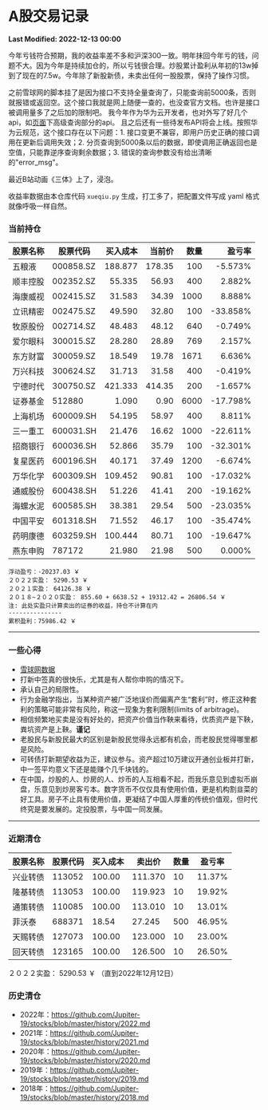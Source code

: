 # A股交易记录

**Last Modified: 2022-12-13 00:00**

今年亏钱符合预期，我的收益率差不多和沪深300一致。明年抹回今年亏的钱，问题不大。因为今年是持续加仓的，所以亏钱很合理。炒股累计盈利从年初的13w掉到了现在的7.5w。今年除了新股新债，未卖出任何一股股票，保持了操作习惯。

之前雪球网的脚本挂了是因为接口不支持全量查询了，只能查询前5000条，否则就报错或返回空。这个接口我就是网上随便一查的，也没查官方文档。也许是接口被调用量多了之后加的限制吧。
我今年作为华为云开发者，也对外写了好几个api，如[页面](https://apiexplorer.developer.huaweicloud.com/apiexplorer/doc?product=RMS)下高级查询部分的api。
且之后还有一些待发布API将会上线。按照华为云规范，这个接口存在以下问题：1. 接口变更不兼容，即用户历史正确的接口调用在更新后调用失效；2. 分页查询到5000条以后的数据，即使调用正确返回也是空值，只能靠逆序查询剩余数据；3. 错误的查询参数没有给出清晰的"error_msg"。

最近B站动画《三体》上了，浸泡。

<!-- more -->

收益率数据由本仓库代码 `xueqiu.py` 生成，打工多了，把配置文件写成 yaml 格式就像呼吸一样自然。

### 当前持仓

| 股票名称 |    股票代码 |  买入成本 |   当前价 |   数量 |    盈亏率 |
| ------- | --------- | -------: | -----: | ----: | -------: |
| 五粮液   | 000858.SZ |  188.877 |  178.35 |   100 |  -5.573% |
| 顺丰控股 | 002352.SZ |   55.335 |   56.93 |   400 |   2.882% |
| 海康威视 | 002415.SZ |   31.583 |   34.39 |  1000 |   8.888% |
| 立讯精密 | 002475.SZ |   49.590 |   32.80 |   100 | -33.858% |
| 牧原股份 | 002714.SZ |   48.483 |   48.12 |   640 |  -0.749% |
| 爱尔眼科 | 300015.SZ |   28.280 |   28.89 |   769 |   2.157% |
| 东方财富 | 300059.SZ |   18.549 |   19.78 |  1671 |   6.636% |
| 万兴科技 | 300624.SZ |   31.713 |   31.58 |   400 |  -0.419% |
| 宁德时代 | 300750.SZ |  421.333 |  414.35 |   200 |  -1.657% |
| 证券基金 |    512880 |    1.090 |    0.90 |  6000 | -17.798% |
| 上海机场 | 600009.SH |   54.195 |   58.97 |   400 |   8.811% |
| 三一重工 | 600031.SH |   21.476 |   16.62 |  1000 | -22.611% |
| 招商银行 | 600036.SH |   52.866 |   35.79 |   100 | -32.301% |
| 复星医药 | 600196.SH |   40.171 |   37.49 |  1200 |  -6.674% |
| 万华化学 | 600309.SH |  109.452 |   90.81 |   100 | -17.032% |
| 通威股份 | 600438.SH |   51.226 |   41.41 |   200 | -19.162% |
| 海螺水泥 | 600585.SH |   38.381 |   29.54 |   500 | -23.035% |
| 中国平安 | 601318.SH |   71.552 |   46.17 |   100 | -35.474% |
| 药明康德 | 603259.SH |  100.444 |   80.71 |   100 | -19.647% |
| 燕东申购 |    787172 |   21.980 |   21.98 |   500 |   0.000% |


```
浮动盈亏：-20237.03 ￥
２０２２实盈： 5290.53 ￥
２０２１实盈： 64126.38 ￥
２０１８~２０２０实盈： 855.60 + 6638.52 + 19312.42 = 26806.54 ￥
注: 此处实盈只计算卖出的证券的收益，持仓不计算在内
---------------
累积盈利：75986.42 ￥
```

-----------------

### 一些心得

- [雪球网数据](https://xueqiu.com/service/v5/stock/screener/quote/list?page=0&size=1000&order=asc&order_by=amount&exchange=CN&market=CN)
- 打新中签真的很快乐，尤其是有人帮你申购的情况下。
- 承认自己的局限性。
- 行为金融学指出，当某种资产被广泛地误价而偏离产生“套利”时，修正这种套利的策略可能非常有风险，称这一现象为套利限制(limits of arbitrage)。
- 相信频繁地买卖是没有好处的，把资产价值当作鞅来看待，优质资产是下鞅，粪坑资产是上鞅。**谨记**
- 老股民与新股民最大的区别是新股民觉得永远都有机会，而老股民觉得哪里都是风险。
- 可转债打新期望收益为正，建议参与。资产超过10万建议开通创业板并打新，中一签平均意义下还是能赚个几千块钱的。
- 在中国，炒股的人、炒房的人、炒币的人互相看不起，而我乐意见到虚拟币崩盘，乐意见到炒房客亏本。数字货币不仅仅具有使用价值，更是机构割韭菜的好工具。房子不止具有使用价值，更凝结了中国人厚重的传统价值观，但时代终究是要发展的。定投股票，与中国一同发展。

-------------------------------------------------

### 近期清仓
| 股票名称 | 股票代码   | 买入成本   | 卖出价     | 数量  | 盈亏率    |
|------|--------|--------|---------|-----|--------|
| 兴业转债 | 113052 | 100.00 | 111.370 | 10  | 11.37% |
| 隆基转债 | 113053 | 100.00 | 119.923 | 10  | 19.92% |
| 通策转债 | 110085 | 100.00 | 113.010 | 10  | 13.01% |
| 菲沃泰  | 688371 | 18.54  | 27.245  | 500 | 46.95% |
| 天赐转债 | 127073 | 100.00 | 123.000 | 10  | 23.00% |
| 回天转债 | 123165 | 100.00 | 126.500 | 10  | 26.50% |

２０２２实盈： 5290.53 ￥ （直到2022年12月12日）


### 历史清仓
- 2022年：https://github.com/Jupiter-19/stocks/blob/master/history/2022.md
- 2021年：https://github.com/Jupiter-19/stocks/blob/master/history/2021.md
- 2020年：https://github.com/Jupiter-19/stocks/blob/master/history/2020.md
- 2019年：https://github.com/Jupiter-19/stocks/blob/master/history/2019.md
- 2018年：https://github.com/Jupiter-19/stocks/blob/master/history/2018.md



